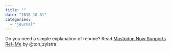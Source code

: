 ```yaml
---
title: ""
date: "2018-10-31"
categories: 
  - "journal"
---
```


Do you need a simple explanation of rel=me? Read [Mastodon Now Supports Rel=Me](https://www.zylstra.org/blog/2018/10/mastodon-rel-me/) by @ton\_zylstra.
